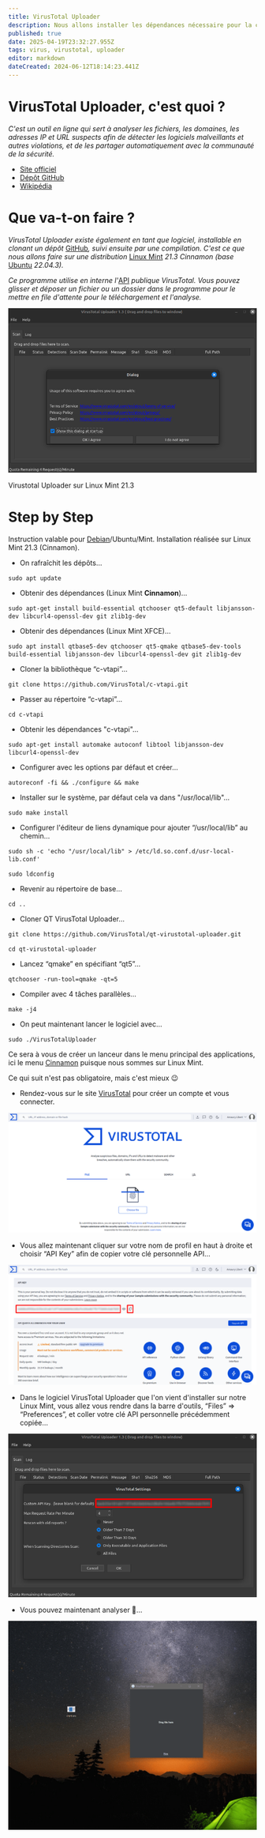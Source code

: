```yaml
---
title: VirusTotal Uploader
description: Nous allons installer les dépendances nécessaire pour la compilation de VirusTotal Uploader à partir d'un dépôts GitHub cloné.
published: true
date: 2025-04-19T23:32:27.955Z
tags: virus, virustotal, uploader
editor: markdown
dateCreated: 2024-06-12T18:14:23.441Z
---
```


# VirusTotal Uploader, c'est quoi ?

*C'est un outil en ligne qui sert à analyser les fichiers, les domaines, les adresses IP et URL suspects afin de détecter les logiciels malveillants et autres violations, et de les partager automatiquement avec la communauté de la sécurité.*

-   [Site officiel](https://www.virustotal.com/gui/home/upload)
-   [Dépôt GitHub](https://github.com/VirusTotal/qt-virustotal-uploader)
-   [Wikipédia](https://fr.wikipedia.org/wiki/VirusTotal)

# Que va-t-on faire ?

*VirusTotal Uploader existe également en tant que logiciel, installable en clonant un dépôt* [GitHub](https://github.com/)*, suivi ensuite par une compilation. C'est ce que nous allons faire sur une distribution* [Linux Mint](https://www.linuxmint.com) *21.3 Cinnamon (base* [Ubuntu](https://ubuntu.com) *22.04.3).*

*Ce programme utilise en interne l'*[API](https://fr.wikipedia.org/wiki/Interface_de_programmation) *publique VirusTotal. Vous pouvez glisser et déposer un fichier ou un dossier dans le programme pour le mettre en file d'attente pour le téléchargement et l'analyse.*

![](/virus-total-uploader/virus-total-uploader.png)

Virustotal Uploader sur Linux Mint 21.3

# Step by Step

Instruction valable pour [Debian](https://www.debian.org/index.fr.html)/Ubuntu/Mint. Installation réalisée sur Linux Mint 21.3 (Cinnamon).

-   On rafraîchit les dépôts…

```plaintext
sudo apt update
```

-   Obtenir des dépendances (Linux Mint **Cinnamon**)…

```plaintext
sudo apt-get install build-essential qtchooser qt5-default libjansson-dev libcurl4-openssl-dev git zlib1g-dev
```

-   Obtenir des dépendances (Linux Mint XFCE)…

```plaintext
sudo apt install qtbase5-dev qtchooser qt5-qmake qtbase5-dev-tools build-essential libjansson-dev libcurl4-openssl-dev git zlib1g-dev
```

-   Cloner la bibliothèque “c-vtapi”…

```plaintext
git clone https://github.com/VirusTotal/c-vtapi.git
```

-   Passer au répertoire “c-vtapi”…

```plaintext
cd c-vtapi
```

-   Obtenir les dépendances "c-vtapi"…

```plaintext
sudo apt-get install automake autoconf libtool libjansson-dev libcurl4-openssl-dev
```

-   Configurer avec les options par défaut et créer…

```plaintext
autoreconf -fi && ./configure && make
```

-   Installer sur le système, par défaut cela va dans "/usr/local/lib"…

```plaintext
sudo make install
```

-   Configurer l'éditeur de liens dynamique pour ajouter “/usr/local/lib” au chemin…

```plaintext
sudo sh -c 'echo "/usr/local/lib" > /etc/ld.so.conf.d/usr-local-lib.conf'
```

```plaintext
sudo ldconfig
```

-   Revenir au répertoire de base…

```plaintext
cd ..
```

-   Cloner QT VirusTotal Uploader…

```plaintext
git clone https://github.com/VirusTotal/qt-virustotal-uploader.git 
```

```plaintext
cd qt-virustotal-uploader
```

-   Lancez “qmake” en spécifiant “qt5”…

```plaintext
qtchooser -run-tool=qmake -qt=5
```

-   Compiler avec 4 tâches parallèles…

```plaintext
make -j4
```

-   On peut maintenant lancer le logiciel avec…

```plaintext
sudo ./VirusTotalUploader
```

Ce sera à vous de créer un lanceur dans le menu principal des applications, ici le menu [Cinnamon](https://projects.linuxmint.com/cinnamon/) puisque nous sommes sur Linux Mint.

Ce qui suit n'est pas obligatoire, mais c'est mieux 😉

-   Rendez-vous sur le site [VirusTotal](https://www.virustotal.com/gui/home/upload) pour créer un compte et vous connecter.

![](/virus-total-uploader/virus-total-uploader-compte-amaury-libert.png)

-   Vous allez maintenant cliquer sur votre nom de profil en haut à droite et choisir “API Key” afin de copier votre clé personnelle API…

![](/virus-total-uploader/virus-total-uploader-api-key.png)

-   Dans le logiciel VirusTotal Uploader que l'on vient d'installer sur notre Linux Mint, vous allez vous rendre dans la barre d'outils, “Files” => “Preferences”, et coller votre clé API personnelle précédemment copiée…

![](/virus-total-uploader/virus-total-uploader-software-api-key.png)

-   Vous pouvez maintenant analyser 🫵…

![](/virus-total-uploader/virus-total-uploader-software-file-upload.gif)